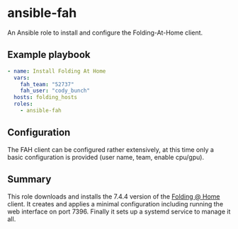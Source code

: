 # ansible-fah

An Ansible role to install and configure the Folding-At-Home client.

## Example playbook

```yaml
- name: Install Folding At Home
  vars:
    fah_team: "52737"
    fah_user: "cody_bunch"
  hosts: folding_hosts
  roles:
    - ansible-fah
```

## Configuration

The FAH client can be configured rather extensively, at this time only a basic configuration is provided (user name, team, enable cpu/gpu).

## Summary

This role downloads and installs the 7.4.4 version of the [Folding @ Home](https://foldingathome.org/) client. It creates and applies a minimal configuration including running the web interface on port 7396. Finally it sets up a systemd service to manage it all.